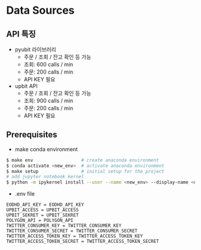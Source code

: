 # Data Sources

## API 특징
- pyubit 라이브러리
    - 주문 / 조회 / 잔고 확인 등 가능
    - 조회: 600 calls / min
    - 주문: 200 calls / min
    - API KEY 필요
- upbit API
    - 주문 / 조회 / 잔고 확인 등 가능
    - 조회: 900 calls / min
    - 주문: 200 calls / min
    - API KEY 필요



## Prerequisites

 - make conda environment
```bash
$ make env                  # create anaconda environment
$ conda activate <new_env>  # activate anaconda environment
$ make setup                # initial setup for the project
# add jupyter notebook kernel
$ python -m ipykernel install --user --name <new_env> --display-name <display_name> 
```

- .env file
```
EODHD_API_KEY = EODHD_API_KEY
UPBIT_ACCESS = UPBIT_ACCESS
UPBIT_SEKRET = UPBIT_SEKRET
POLYGON_API = POLYGON_API
TWITTER_CONSUMER_KEY = TWITTER_CONSUMER_KEY
TWITTER_CONSUMER_SECRET = TWITTER_CONSUMER_SECRET
TWITTER_ACCESS_TOKEN_KEY = TWITTER_ACCESS_TOKEN_KEY
TWITTER_ACCESS_TOKEN_SECRET = TWITTER_ACCESS_TOKEN_SECRET
```


